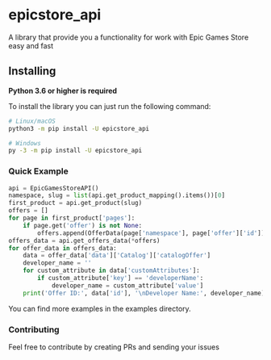 # epicstore_api

A library that provide you a functionality for work with Epic Games Store 
easy and fast

## Installing

**Python 3.6 or higher is required**

To install the library you can just run the following command:

``` sh
# Linux/macOS
python3 -m pip install -U epicstore_api

# Windows
py -3 -m pip install -U epicstore_api
```


### Quick Example

``` py
api = EpicGamesStoreAPI()
namespace, slug = list(api.get_product_mapping().items())[0]
first_product = api.get_product(slug)
offers = []
for page in first_product['pages']:
    if page.get('offer') is not None:
        offers.append(OfferData(page['namespace'], page['offer']['id']))
offers_data = api.get_offers_data(*offers)
for offer_data in offers_data:
    data = offer_data['data']['Catalog']['catalogOffer']
    developer_name = ''
    for custom_attribute in data['customAttributes']:
        if custom_attribute['key'] == 'developerName':
            developer_name = custom_attribute['value']
    print('Offer ID:', data['id'], '\nDeveloper Name:', developer_name)
```

You can find more examples in the examples directory.

### Contributing
Feel free to contribute by creating PRs and sending your issues
